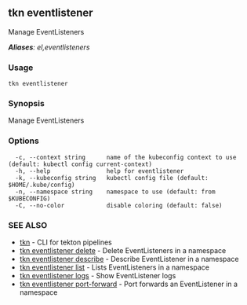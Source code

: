 ## tkn eventlistener

Manage EventListeners

***Aliases**: el,eventlisteners*

### Usage

```
tkn eventlistener
```

### Synopsis

Manage EventListeners

### Options

```
  -c, --context string      name of the kubeconfig context to use (default: kubectl config current-context)
  -h, --help                help for eventlistener
  -k, --kubeconfig string   kubectl config file (default: $HOME/.kube/config)
  -n, --namespace string    namespace to use (default: from $KUBECONFIG)
  -C, --no-color            disable coloring (default: false)
```

### SEE ALSO

* [tkn](tkn.md)	 - CLI for tekton pipelines
* [tkn eventlistener delete](tkn_eventlistener_delete.md)	 - Delete EventListeners in a namespace
* [tkn eventlistener describe](tkn_eventlistener_describe.md)	 - Describe EventListener in a namespace
* [tkn eventlistener list](tkn_eventlistener_list.md)	 - Lists EventListeners in a namespace
* [tkn eventlistener logs](tkn_eventlistener_logs.md)	 - Show EventListener logs
* [tkn eventlistener port-forward](tkn_eventlistener_port-forward.md)	 - Port forwards an EventListener in a namespace

